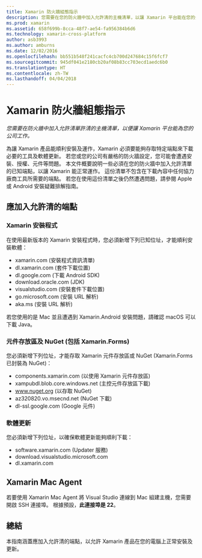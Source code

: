 ```yaml
---
title: Xamarin 防火牆組態指示
description: 您需要在您的防火牆中加入允許清的主機清單，以讓 Xamarin 平台能在您的公司中使用。
ms.prod: xamarin
ms.assetid: 658f699b-8cca-48f7-ae54-fa956384b6d6
ms.technology: xamarin-cross-platform
author: asb3993
ms.author: amburns
ms.date: 12/02/2016
ms.openlocfilehash: bb551b548f241cacfc4cb700d247684c15f6fcf7
ms.sourcegitcommit: 945df041e2180cb20af08b83cc703ecd1aedc6b0
ms.translationtype: HT
ms.contentlocale: zh-TW
ms.lasthandoff: 04/04/2018
---
```

# <a name="xamarin-firewall-configuration-instructions"></a>Xamarin 防火牆組態指示

_您需要在防火牆中加入允許清單許清的主機清單，以便讓 Xamarin 平台能為您的公司工作。_

為讓 Xamarin 產品能順利安裝及運作，Xamarin 必須要能夠存取特定端點來下載必要的工具及軟體更新。 若您或您的公司有嚴格的防火牆設定，您可能會遭遇安裝、授權、元件等問題。 本文件概要說明一些必須在您的防火牆中加入允許清單的已知端點，以讓 Xamarin 能正常運作。 這份清單不包含在下載內容中任何協力廠商工具所需要的端點。 若您在使用這份清單之後仍然遭遇問題，請參閱 Apple 或 Android 安裝疑難排解指南。

## <a name="endpoints-to-whitelist"></a>應加入允許清的端點

### <a name="xamarin-installer"></a>Xamarin 安裝程式

在使用最新版本的 Xamarin 安裝程式時，您必須新增下列已知位址，才能順利安裝軟體：

-  xamarin.com (安裝程式資訊清單)
-  dl.xamarin.com (套件下載位置)
-  dl.google.com (下載 Android SDK)
-  download.oracle.com (JDK)
-  visualstudio.com (安裝套件下載位置)
-  go.microsoft.com (安裝 URL 解析)
-  aka.ms (安裝 URL 解析)

若您使用的是 Mac 並且遭遇到 Xamarin.Android 安裝問題，請確認 macOS 可以下載 Java。


### <a name="components-store-and-nuget-including-xamarinforms"></a>元件存放區及 NuGet (包括 Xamarin.Forms)

您必須新增下列位址，才能存取 Xamarin 元件存放區或 NuGet (Xamarin.Forms 已封裝為 NuGet)：

-  components.xamarin.com (以使用 Xamarin 元件存放區)
-  xampubdl.blob.core.windows.net (主控元件存放區下載)
-  www.nuget.org (以存取 NuGet)
-  az320820.vo.msecnd.net (NuGet 下載)
-  dl-ssl.google.com (Google 元件)


### <a name="software-updates"></a>軟體更新

您必須新增下列位址，以確保軟體更新能夠順利下載：

-  software.xamarin.com (Updater 服務)
-  download.visualstudio.microsoft.com
-  dl.xamarin.com

## <a name="xamarin-mac-agent"></a>Xamarin Mac Agent

若要使用 Xamarin Mac Agent 將 Visual Studio 連線到 Mac 組建主機，您需要開啟 SSH 連接埠。 根據預設，**此連接埠是 22**。

## <a name="summary"></a>總結

本指南涵蓋應加入允許清的端點，以允許 Xamarin 產品在您的電腦上正常安裝及更新。